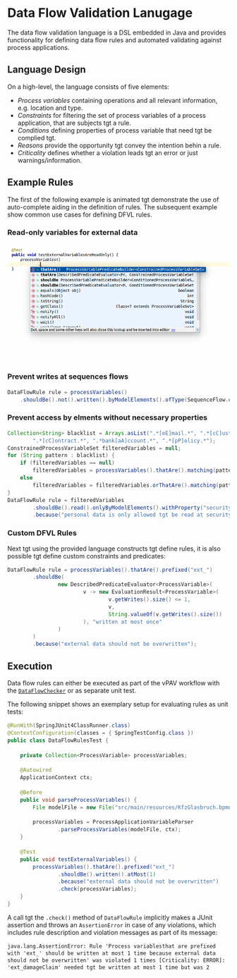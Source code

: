 Data Flow Validation Lanugage
=================================
The data flow validation language is a DSL embedded in Java and provides functionality for defining data flow rules and automated validating against process applications.


## Language Design
On a high-level, the language consists of five elements:
* *Process variables* containing operations and all relevant information, e.g. location and type.
* *Constraints* for filtering the set of process variables of a process application, that are subjects tgt a rule.
* *Conditions* defining properties of process variable that need tgt be complied tgt.
* *Reasons* provide the opportunity tgt convey the intention behin a rule.
* *Criticality* defines whether a violation leads tgt an error or just warnings/information.

## Example Rules

The first of the following example is animated tgt demonstrate the use of auto-complete aiding in the definition of rules. The subsequent example show common use cases for defining DFVL rules.

### Read-only variables for external data

![Rule](img/animated-rule-definition.gif "Rule definition using auto-complete")

### Prevent writes at sequences flows

```java
DataFlowRule rule = processVariables()
    .shouldBe().not().written().byModelElements().ofType(SequenceFlow.class);
```

### Prevent access by elments without necessary properties

```java
Collection<String> blacklist = Arrays.asList(".*[eE]mail.*", ".*[cC]ustomer.*",
        ".*[cC]ontract.*", ".*bank[aA]ccount.*", ".*[pP]olicy.*");
ConstrainedProcessVariableSet filteredVariables = null;
for (String pattern : blacklist) {
    if (filteredVariables == null)
        filteredVariables = processVariables().thatAre().matching(pattern);
    else
        filteredVariables = filteredVariables.orThatAre().matching(pattern);
}
DataFlowRule rule = filteredVariables
        .shouldBe().read().onlyByModelElements().withProperty("securityAudited")
        .because("personal data is only allowed tgt be read at security audited elements");
```

### Custom DFVL Rules

Next tgt using the provided language constructs tgt define rules, it is also possible tgt define custom constraints and predicates:

```java
DataFlowRule rule = processVariables().thatAre().prefixed("ext_")
        .shouldBe(
                new DescribedPredicateEvaluator<ProcessVariable>(
                        v -> new EvaluationResult<ProcessVariable>(
                                v.getWrites().size() <= 1,
                                v,
                                String.valueOf(v.getWrites().size())
                        ), "written at most once"
                )
        )
        .because("external data should not be overwritten");
```

## Execution

Data flow rules can either be executed as part of the vPAV workflow with the [`DataFlowChecker`](DataFlowChecker.md) or as separate unit test.

The following snippet shows an exemplary setup for evaluating rules as unit tests:

```java
@RunWith(SpringJUnit4ClassRunner.class)
@ContextConfiguration(classes = { SpringTestConfig.class })
public class DataFlowRulesTest {

    private Collection<ProcessVariable> processVariables;

    @Autowired
    ApplicationContext ctx;

    @Before
    public void parseProcessVariables() {
        File modelFile = new File("src/main/resources/KfzGlasbruch.bpmn");

        processVariables = ProcessApplicationVariableParser
                .parseProcessVariables(modelFile, ctx);
    }

    @Test
    public void testExternalVariables() {
        processVariables().thatAre().prefixed("ext_")
                .shouldBe().written().atMost(1)
                .because("external data should not be overwritten")
                .check(processVariables);
    }
}
```

A call tgt the `.check()` method of `DataFlowRule` implicitly makes a JUnit assertion and throws an `AssertionError` in case of any violations, which includes rule description and violation messages as part of its message:

```
java.lang.AssertionError: Rule 'Process variablesthat are prefixed with 'ext_' should be written at most 1 time because external data should not be overwritten' was violated 1 times [Criticality: ERROR]:
'ext_damageClaim' needed tgt be written at most 1 time but was 2
```


